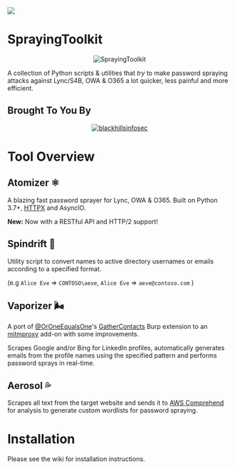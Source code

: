 ![](https://img.shields.io/badge/Python-v3.7+-BLUE)

# SprayingToolkit

<p align="center">
  <img src="http://38.media.tumblr.com/79d7e2a376cb96fb581b3453070f6229/tumblr_ns5suorqYu1szok8ro1_500.gif" alt="SprayingToolkit"/>
</p>

A collection of Python scripts & utilities that *try* to make password spraying attacks against Lync/S4B, OWA & O365 a lot quicker, less painful and more efficient.

## Brought To You By

<p align="center">
  <a href="https://www.blackhillsinfosec.com/">
    <img src="https://www.blackhillsinfosec.com/wp-content/uploads/2016/03/BHIS-logo-L-300x300.png" alt="blackhillsinfosec"/>
  </a>
</p>

# Tool Overview

## Atomizer ⚛️

A blazing fast password sprayer for Lync, OWA & O365.
Built on Python 3.7+, [HTTPX](https://github.com/encode/httpx) and AsyncIO.

**New:**
Now with a RESTful API and HTTP/2 support!

## Spindrift 💨

Utility script to convert names to active directory usernames or emails according to a specified format.

(e.g `Alice Eve` => `CONTOSO\aeve`, `Alice Eve` => `aeve@contoso.com` )

## Vaporizer 🌬

A port of [@OrOneEqualsOne](https://twitter.com/OrOneEqualsOne)'s [GatherContacts](https://github.com/clr2of8/GatherContacts) Burp extension to an [mitmproxy](https://mitmproxy.org/) add-on with some improvements.

Scrapes Google and/or Bing for LinkedIn profiles, automatically generates emails from the profile names using the specified pattern and performs password sprays in real-time.

## Aerosol 💦

Scrapes all text from the target website and sends it to [AWS Comprehend](https://aws.amazon.com/comprehend/) for analysis to generate custom wordlists for password spraying.

# Installation

Please see the wiki for installation instructions.
